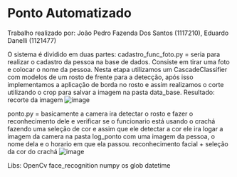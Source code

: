 # Ponto Automatizado

Trabalho realizado por: João Pedro Fazenda Dos Santos (1117210), Eduardo Danelli (1121477)

O sistema é dividido em duas partes:
cadastro_func_foto.py = seria para realizar o cadastro da pessoa na base de dados. Consiste em tirar uma foto
e colocar o nome da pessoa.
Nesta etapa utilizamos um CascadeClassifier com modelos de um rosto de frente para a detecção, após isso 
implementamos a aplicação de borda no rosto e assim realizamos o corte utilizando o crop para salvar a imagem
na pasta data_base.
Resultado:
recorte da imagem
![image](https://user-images.githubusercontent.com/57419268/203354273-a0a101e8-830e-4c56-8a28-9639b20c3250.png)


ponto.py = basicamente a camera ira detectar o rosto e fazer o reconhecimento dele e verificar se o funcionario
está usando o crachá fazendo uma seleção de cor e assim que ele detectar a cor ele ira logar a imagem da camera
na pasta log_ponto com uma imagem da pessoa, o nome dela e o horario em que ela passou.
reconhecimento facial + seleção da cor do crachá
![image](https://user-images.githubusercontent.com/57419268/203354537-5038a462-5b26-4e31-ba99-5bdde6a5b3dc.png)

Libs: 
  OpenCv
  face_recognition
  numpy
  os
  glob
  datetime
